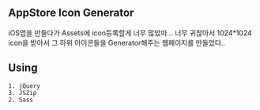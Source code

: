 

## AppStore Icon Generator

iOS앱을 만들다가 Assets에 icon등록할게 너무 많았따... 
너무 귀찮아서 1024*1024 icon을 받아서 그 하위 아이콘들을 
Generator해주는 웹페이지를 만들었다..



## Using

```
1. jQuery
3. JSZip
2. Sass
```

